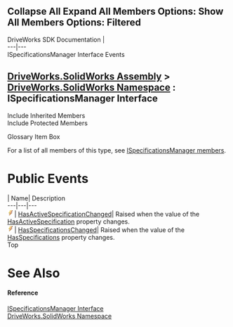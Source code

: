 Collapse All Expand All Members Options: Show All  Members Options: Filtered   
---  
DriveWorks SDK Documentation  |   
---|---  
ISpecificationsManager Interface Events   
  
[DriveWorks.SolidWorks Assembly](topic13342.md) > [DriveWorks.SolidWorks Namespace](topic13345.md) : ISpecificationsManager Interface  
---  
  
Include Inherited Members    
Include Protected Members    


Glossary Item Box

For a list of all members of this type, see [ISpecificationsManager members](topic13441.md).

# Public Events

| Name| Description  
---|---|---  
![ Event](dotnetimages/Event.gif)| [HasActiveSpecificationChanged](topic13448.md)| Raised when the value of the [HasActiveSpecification](topic13446.md) property changes.   
![ Event](dotnetimages/Event.gif)| [HasSpecificationsChanged](topic13449.md)| Raised when the value of the [HasSpecifications](topic13447.md) property changes.   
Top

# See Also

#### Reference

[ISpecificationsManager Interface](topic13440.md)   
[DriveWorks.SolidWorks Namespace](topic13345.md)


